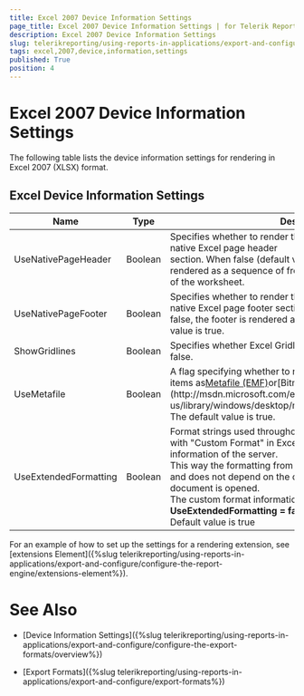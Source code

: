 ```yaml
---
title: Excel 2007 Device Information Settings
page_title: Excel 2007 Device Information Settings | for Telerik Reporting Documentation
description: Excel 2007 Device Information Settings
slug: telerikreporting/using-reports-in-applications/export-and-configure/configure-the-export-formats/excel-2007-device-information-settings
tags: excel,2007,device,information,settings
published: True
position: 4
---
```


# Excel 2007 Device Information Settings



The following table lists the device information settings for rendering in Excel 2007 (XLSX) format.

## Excel Device Information Settings




| Name | Type | Description |
| ------ | ------ | ------ |
|UseNativePageHeader|Boolean|Specifies whether to render the report’s page header in the native Excel page header<br/>                section. When false (default value) the page header is rendered as a sequence of frozen rows at the top<br/>                of the worksheet.|
|UseNativePageFooter|Boolean|Specifies whether to render the report’s page footer in the native Excel page footer section. When<br/>                false, the footer is rendered as sequence of excel cells. Default value is true.|
|ShowGridlines|Boolean|Specifies whether Excel Gridlines are visible. Default value is false.|
|UseMetafile|Boolean|A flag specifying whether to render Graph, Map and Barcode items as[Metafile (EMF)](http://msdn.microsoft.com/en-us/library/windows/desktop/ms536391(v=vs.85).aspx)or[Bitmap](http://msdn.microsoft.com/en-us/library/windows/desktop/ms536393(v=vs.85).aspx)images. The default value is true.|
|UseExtendedFormatting|Boolean|Format strings used throughout the report will be hard-coded with "Custom Format" in Excel which includes the locale information of the server.<br/>                This way the formatting from the report definition is preserved and does not depend on the client machine locale where the document is opened.<br/>                The custom format information can be omitted by setting __UseExtendedFormatting = false__ .<br/>                Default value is true|




For an example of how to set up the settings for a rendering extension, see [extensions Element]({%slug telerikreporting/using-reports-in-applications/export-and-configure/configure-the-report-engine/extensions-element%}).
        

# See Also

 * [Device Information Settings]({%slug telerikreporting/using-reports-in-applications/export-and-configure/configure-the-export-formats/overview%})

 * [Export Formats]({%slug telerikreporting/using-reports-in-applications/export-and-configure/export-formats%})
